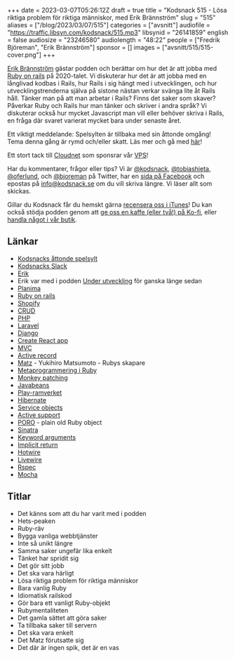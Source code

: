 +++
date = 2023-03-07T05:26:12Z
draft = true
title = "Kodsnack 515 - Lösa riktiga problem för riktiga människor, med Erik Brännström"
slug = "515"
aliases = ["/blog/2023/03/07/515"]
categories = ["avsnitt"]
audiofile = "https://traffic.libsyn.com/kodsnack/515.mp3"
libsynid = "26141859"
english = false
audiosize = "23246580"
audiolength = "48:22"
people = ["Fredrik Björeman", "Erik Brännström"]
sponsor = []
images = ["avsnitt/515/515-cover.png"]
+++

[Erik Brännström](https://www.linkedin.com/in/erikbrannstrom/) gästar podden och berättar om hur det är att jobba med [Ruby on rails](https://en.wikipedia.org/wiki/Ruby_on_Rails) på 2020-talet. Vi diskuterar hur det är att jobba med en långlivad kodbas i Rails, hur Rails i sig hängt med i utvecklingen, och hur utvecklingstrenderna själva på sistone nästan verkar svänga lite åt Rails håll. Tänker man på att man arbetar i Rails? Finns det saker som skaver? Påverkar Ruby och Rails hur man tänker och skriver i andra språk? Vi diskuterar också hur mycket Javascript man vill eller behöver skriva i Rails, en fråga där svaret varierat mycket bara under senaste året.

Ett viktigt meddelande: Spelsylten är tillbaka med sin åttonde omgång! Tema denna gång är rymd och/eller skatt. Läs mer och gå med [här](https://itch.io/jam/spelsylt8)!

Ett stort tack till [Cloudnet](https://www.cloudnet.se) som sponsrar vår [VPS](https://en.wikipedia.org/wiki/Virtual_private_server)!

Har du kommentarer, frågor eller tips? Vi är [@kodsnack](https://www.twitter.com/kodsnack), [@tobiashieta](https://www.twitter.com/tobiashieta), [@oferlund](https://www.twitter.com/oferlund), och [@bjoreman](https://www.twitter.com/bjoreman) på Twitter, har en [sida på Facebook](https://www.facebook.com/kodsnack) och epostas på [info@kodsnack.se](mailto:info@kodsnack.se) om du vill skriva längre. Vi läser allt som skickas.

Gillar du Kodsnack får du hemskt gärna [recensera oss i iTunes](https://itunes.apple.com/se/podcast/kodsnack/id561631498?l=en)! Du kan också stödja podden genom att <a href="https://ko-fi.com/kodsnack" rel="payment">ge oss en kaffe (eller två!) på Ko-fi</a>, eller [handla något i vår butik](https://shop.spreadshirt.se/kodsnack/).

## Länkar ##
* [Kodsnacks åttonde spelsylt](https://itch.io/jam/spelsylt8)
* [Kodsnacks Slack](https://join.slack.com/t/podsnack/shared_invite/zt-wh2ussm9-xFOqpvjgF16G2eDhaBy1hw)
* [Erik](https://www.linkedin.com/in/erikbrannstrom/)
* Erik var med i podden [Under utveckling](https://underutveckling.libsyn.com/) för ganska länge sedan
* [Planima](https://planima.se/)
* [Ruby on rails](https://en.wikipedia.org/wiki/Ruby_on_Rails)
* [Shopify](https://en.wikipedia.org/wiki/Shopify)
* [CRUD](https://en.wikipedia.org/wiki/Create,_read,_update_and_delete)
* [PHP](https://en.wikipedia.org/wiki/PHP)
* [Laravel](https://en.wikipedia.org/wiki/Laravel)
* [Django](https://en.wikipedia.org/wiki/Django_%28web_framework%29)
* [Create React app](https://create-react-app.dev/)
* [MVC](https://en.wikipedia.org/wiki/Model%E2%80%93view%E2%80%93controller)
* [Active record](https://guides.rubyonrails.org/active_record_basics.html)
* [Matz](https://en.wikipedia.org/wiki/Yukihiro_Matsumoto) - Yukihiro Matsumoto - Rubys skapare
* [Metaprogrammering i Ruby](https://www.toptal.com/ruby/ruby-metaprogramming-cooler-than-it-sounds)
* [Monkey patching](https://en.wikipedia.org/wiki/Monkey_patch)
* [Javabeans](https://en.wikipedia.org/wiki/JavaBeans)
* [Play-ramverket](https://en.wikipedia.org/wiki/Play_Framework)
* [Hibernate](https://en.wikipedia.org/wiki/Hibernate_%28framework%29)
* [Service objects](https://www.toptal.com/ruby-on-rails/rails-service-objects-tutorial)
* [Active support](https://guides.rubyonrails.org/active_support_core_extensions.html)
* [PORO](https://www.learnhowtoprogram.com/ruby-and-rails/authentication-and-authorization/plain-old-ruby-objects) - plain old Ruby object
* [Sinatra](https://en.wikipedia.org/wiki/Sinatra_%28software%29)
* [Keyword arguments](https://thoughtbot.com/blog/ruby-2-keyword-arguments)
* [Implicit return](https://franzejr.github.io/best-ruby/idiomatic_ruby/implicit_return.html)
* [Hotwire](https://hotwired.dev/)
* [Livewire](https://laravel-livewire.com/)
* [Rspec](https://rspec.info/)
* [Mocha](https://mochajs.org/)

## Titlar ##
* Det känns som att du har varit med i podden
* Hets-peaken
* Ruby-räv
* Bygga vanliga webbtjänster
* Inte så unikt längre
* Samma saker ungefär lika enkelt
* Tänket har spridit sig
* Det gör sitt jobb
* Det ska vara härligt
* Lösa riktiga problem för riktiga människor
* Bara vanlig Ruby
* Idiomatisk railskod
* Gör bara ett vanligt Ruby-objekt
* Rubymentaliteten
* Det gamla sättet att göra saker
* Ta tillbaka saker till servern
* Det ska vara enkelt
* Det Matz förutsatte sig
* Det där är ingen spik, det är en vas